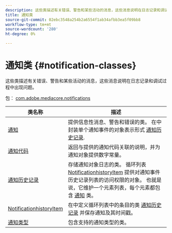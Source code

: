 ```yaml
---
description: 这些类描述有关错误、警告和某些活动的消息，这些消息说明在日志记录和调试过程中出现问题。
title: 通知类
source-git-commit: 02ebc3548a254b2a6554f1ab34afbb3ea5f09bb8
workflow-type: tm+mt
source-wordcount: '280'
ht-degree: 0%

---
```


# 通知类 {#notification-classes}

这些类描述有关错误、警告和某些活动的消息，这些消息说明在日志记录和调试过程中出现问题。

包： [com.adobe.mediacore.notifications](https://help.adobe.com/en_US/primetime/api/psdk/asdoc-dhls_1.4/com/adobe/mediacore/notifications/package-detail.html)

| 类名称 | 描述 |
|---|---|
| [通知](https://help.adobe.com/en_US/primetime/api/psdk/asdoc-dhls_1.4/com/adobe/mediacore/notifications/Notification.html) | 提供信息性消息、警告和错误的类。 在中封装单个通知事件的对象表示形式 [通知历史记录](https://help.adobe.com/en_US/primetime/api/psdk/asdoc-dhls_1.4/com/adobe/mediacore/notifications/NotificationHistory.html). |
| [通知代码](https://help.adobe.com/en_US/primetime/api/psdk/asdoc-dhls_1.4/com/adobe/mediacore/notifications/NotificationCode.html) | 返回与提供的通知代码关联的说明，并为通知对象提供数字常量。 |
| [通知历史记录](https://help.adobe.com/en_US/primetime/api/psdk/asdoc-dhls_1.4/com/adobe/mediacore/notifications/NotificationHistory.html) | 存储通知对象日志的类。 循环列表 [NotificationhistoryItem](https://help.adobe.com/en_US/primetime/api/psdk/asdoc-dhls_1.4/com/adobe/mediacore/notifications/NotificationHistoryItem.html) 提供对通知事件历史记录列表的访问权限的对象。 也就是说，它维护一个元素列表，每个元素都包含 [通知](https://help.adobe.com/en_US/primetime/api/psdk/asdoc-dhls_1.4/com/adobe/mediacore/notifications/Notification.html) 类。 |
| [NotificationhistoryItem](https://help.adobe.com/en_US/primetime/api/psdk/asdoc-dhls_1.4/com/adobe/mediacore/notifications/NotificationHistoryItem.html) | 在中定义循环列表中的条目的类 [通知历史记录](https://help.adobe.com/en_US/primetime/api/psdk/asdoc-dhls_1.4/com/adobe/mediacore/notifications/NotificationHistory.html) 并保存通知及其时间戳。 |
| [通知类型](https://help.adobe.com/en_US/primetime/api/psdk/asdoc-dhls_1.4/com/adobe/mediacore/notifications/NotificationType.html) | 包含支持的通知类型的类。 |
